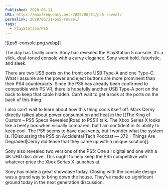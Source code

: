 ```yaml
---
Published: 2020-06-11
URL: https://maxfrequency.net/2020/06/11/ps5-reveal/
permalink: 2020/06/11/ps5-reveal/
tags:
  - PlayStation/PS5
---
```

![[ps5-console.png.webp]]

The day has finally come. Sony has revealed the PlayStation 5 console. It’s a slick, dual-toned console with a curvy elegance. Sony went bold, futuristic, and sleek.

There are two USB ports on the front; one USB Type-A and one Type-C. What I assume are the power and eject buttons are more prominent than their PS4 counterparts. Since the PS5 has already been confirmed to compatible with PS VR, there is hopefully another USB Type-A port on the back to keep that cable hidden. Can’t wait to get a look at the ports on the back of this thing.

I also can’t wait to learn about how this thing cools itself off. Mark Cerny directly talked about power consumption and heat in the [[The King of Custom – PS5 Specs Revealed|Road to PS5]] talk. The Xbox Series X looks like a beefy box when visually compared, but I am confident in its ability to keep cool. The PS5 seems to have dual vents, but I wonder what the system is. [[Discussing the PS5 on Accidental Tech Podcast — 372 - Things Are Degraded|Cerny did tease that they came up with a unique solution]].

Sony also revealed two versions of the PS5: One all digital and one with a 4K UHD disc drive. This ought to help keep the PS5 competitive with whatever price the Xbox Series X launches at.

Sony has made a great showcase today. Closing with the console design was a grand way to bring down the house. They’ve made up significant ground today in the next generation discussion.